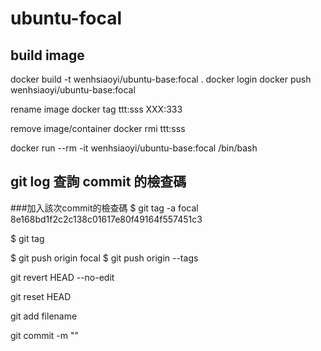 # ubuntu-focal



## build image
docker build -t wenhsiaoyi/ubuntu-base:focal .
docker login
docker push wenhsiaoyi/ubuntu-base:focal



rename image
docker tag ttt:sss  XXX:333


remove image/container
docker rmi ttt:sss


docker run --rm -it wenhsiaoyi/ubuntu-base:focal /bin/bash


## git log 查詢 commit 的檢查碼

###加入該次commit的檢查碼
$ git tag -a focal 8e168bd1f2c2c138c01617e80f49164f557451c3

$ git tag




$ git push origin focal
$ git push origin --tags


git revert HEAD --no-edit

git reset HEAD

git add filename

git commit  -m ""

